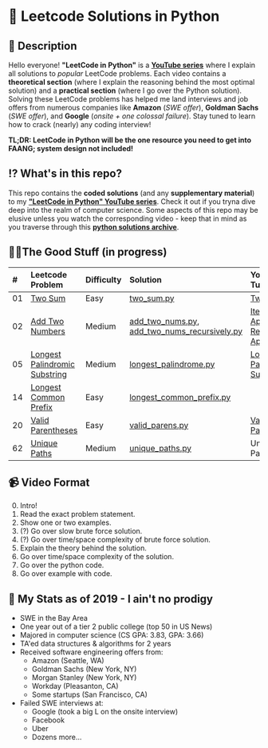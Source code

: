 # 🐍 Leetcode Solutions in Python

## 📖 Description
Hello everyone! **"LeetCode in Python"** is a **[YouTube series](https://www.youtube.com/watch?v=pypLtNT8aNY&list=PLTJ_bWjv6i7xuOoib_cLLEbkH0EeweLej)** where I explain all solutions to *popular* LeetCode problems. Each video contains a **theoretical section** (where I explain the reasoning behind the most optimal solution) and a **practical section** (where I go over the Python solution). Solving these LeetCode problems has helped me land interviews and job offers from numerous companies like **Amazon** (*SWE offer*), **Goldman Sachs** (*SWE offer*), and **Google** (*onsite + one colossal failure*). Stay tuned to learn how to crack (nearly) any coding interview!

**TL;DR: LeetCode in Python will be the one resource you need to get into FAANG; system design not included!**

## ⁉️ What's in this repo?

This repo contains the **coded solutions** (and any **supplementary material**) to my **["LeetCode in Python" YouTube series](https://www.youtube.com/watch?v=pypLtNT8aNY&list=PLTJ_bWjv6i7xuOoib_cLLEbkH0EeweLej)**. Check it out if you tryna dive deep into the realm of computer science. Some aspects of this repo may be elusive unless you watch the corresponding video - keep that in mind as you traverse through this **[python solutions archive](https://github.com/TeluguGameboy/leetcode/tree/master/solutions)**.

## 👌🏾The Good Stuff (in progress)

  | #  | Leetcode Problem | Difficulty | Solution | YouTube Tutorial |
  | :- | :--------------- | :--------- | :------- | :--------------- |
  | 01 | [Two Sum](https://leetcode.com/problems/two-sum/) | Easy | [two_sum.py](https://github.com/TeluguGameboy/leetcode/tree/master/solutions/two_sum/two_sum.py) | [Two Sum](https://www.youtube.com/watch?v=pypLtNT8aNY) |
  | 02 | [Add Two Numbers](https://leetcode.com/problems/add-two-numbers/) | Medium | [add_two_nums.py](https://github.com/TeluguGameboy/lip/blob/master/solutions/add_two_nums/add_two_nums.py), [add_two_nums_recursively.py](https://github.com/TeluguGameboy/lip/blob/master/solutions/add_two_nums/add_two_nums_recursively.py) | [Iterative Approach](https://www.youtube.com/watch?v=SbcCpAw_8Dg), [Recursive Approach](https://www.youtube.com/watch?v=G6X7Fn2IDPE) |
  | 05 | [Longest Palindromic Substring](https://leetcode.com/problems/longest-palindromic-substring/) | Medium | [longest_palindrome.py](https://github.com/TeluguGameboy/lip/blob/master/solutions/longest_palindromic_substring/longest_palindrome.py) | [Longest Palindromic Substring](https://www.youtube.com/watch?v=xYBKMV92YrM) |
  | 14 | [Longest Common Prefix](https://leetcode.com/problems/longest-common-prefix/) | Easy | [longest_common_prefix.py](https://github.com/TeluguGameboy/lip/blob/master/solutions/longest_common_prefix/longest_common_prefix.py) | |
  | 20 | [Valid Parentheses](https://leetcode.com/problems/valid-parentheses/) | Easy | [valid_parens.py](https://github.com/TeluguGameboy/lip/blob/master/solutions/valid_parentheses/valid_parens.py) | [Valid Parentheses](https://www.youtube.com/watch?v=hlbuyOgxHbs) |
  | 62 | [Unique Paths](https://leetcode.com/problems/unique-paths/) | Medium | [unique_paths.py](https://github.com/TeluguGameboy/lip/blob/master/solutions/unique_paths/unique_paths.py) | Unique Paths |

## 📹 Video Format
0. Intro!
1. Read the exact problem statement.
2. Show one or two examples.
3. (?) Go over slow brute force solution.
4. (?) Go over time/space complexity of brute force solution.
5. Explain the theory behind the solution.
6. Go over time/space complexity of the solution.
7. Go over the python code.
8. Go over example with code.

## 🤫 My Stats as of 2019 - I ain't no prodigy
- SWE in the Bay Area
- One year out of a tier 2 public college (top 50 in US News)
- Majored in computer science (CS GPA: 3.83, GPA: 3.66)
- TA'ed data structures & algorithms for 2 years
- Received software engineering offers from:
  - Amazon (Seattle, WA)
  - Goldman Sachs (New York, NY)
  - Morgan Stanley (New York, NY)
  - Workday (Pleasanton, CA)
  - Some startups (San Francisco, CA)
- Failed SWE interviews at:
  - Google (took a big L on the onsite interview)
  - Facebook
  - Uber
  - Dozens more...
